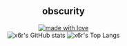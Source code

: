 <h2 align="center">obscurity</h2>
<a href="https://github.com/x6r">
  <div align="center">
    <img src="https://img.shields.io/badge/made%20with-love-pink?style=for-the-badge&color=a57562&logo=Spreadshirt&logoColor=white" alt="made with love">
  </div>
</a>

<div align="center">
  <img src="https://github-readme-stats.vercel.app/api?username=x6r&count_private=true&hide_border=true&icon_color=a57562&bg_color=262626&text_color=f8f8f0&show_icons=true&hide_rank=true&hide_title=true&include_all_commits=true&border_radius=0" alt = "x6r's GitHub stats" />
  <img src="https://github-readme-stats.vercel.app/api/top-langs/?username=x6r&hide_border=true&title_color=a57562&layout=compact&bg_color=262626&text_color=f8f8f0&exclude_repo=x6r.github.io,lambda&langs_count=6&border_radius=0" alt = "x6r's Top Langs" />
</div>
